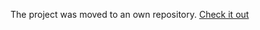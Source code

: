 The project was moved to an own repository. [Check it out](https://github.com/michaelbe812/angular-kit-rx-stateful)
